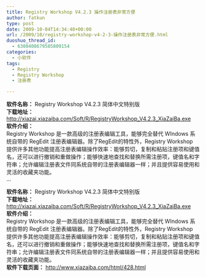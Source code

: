 ```yaml
---
title: Registry Workshop V4.2.3 操作注册表非常方便
author: fatkun
type: post
date: 2009-10-04T14:34:40+00:00
url: /2009/10/registry-workshop-v4-2-3-操作注册表非常方便.html
duoshuo_thread_id:
  - 6300408679585809154
categories:
  - 小软件
tags:
  - Registry
  - Registry Workshop
  - 注册表

---
```

**软件名称：** Registry Workshop V4.2.3 简体中文特别版  
**下载地址：**<a href="http://xiazai.xiazaiba.com/Soft/R/RegistryWorkshop_V4.2.3_XiaZaiBa.exe" target="_blank">http://xiazai.xiazaiba.com/Soft/R/RegistryWorkshop_V4.2.3_XiaZaiBa.exe</a>  
**软件介绍：**  
Registry Workshop 是一款高级的注册表编辑工具，能够完全替代 WIndows 系统自带的 RegEdit 注册表编辑器。除了RegEdit的特性外，Registry Workshop 提供许多其他功能提高注册表编辑操作效率：能够剪切，复制和粘贴注册项和键值名，还可以进行撤销和重做操作；能够快速地查找和替换所需注册项，键值名和字符串；允许编辑注册表文件同系统自带的注册表编辑器一样；并且提供容易使用和灵活的收藏夹功能。  
&#8230;
<!--more-->

  
**软件名称：** Registry Workshop V4.2.3 简体中文特别版  
**下载地址：**<a href="http://xiazai.xiazaiba.com/Soft/R/RegistryWorkshop_V4.2.3_XiaZaiBa.exe" target="_blank">http://xiazai.xiazaiba.com/Soft/R/RegistryWorkshop_V4.2.3_XiaZaiBa.exe</a>  
**软件介绍：**  
Registry Workshop 是一款高级的注册表编辑工具，能够完全替代 WIndows 系统自带的 RegEdit 注册表编辑器。除了RegEdit的特性外，Registry Workshop 提供许多其他功能提高注册表编辑操作效率：能够剪切，复制和粘贴注册项和键值名，还可以进行撤销和重做操作；能够快速地查找和替换所需注册项，键值名和字符串；允许编辑注册表文件同系统自带的注册表编辑器一样；并且提供容易使用和灵活的收藏夹功能。  
<img onload="ResizeImage(this,620)" src="http://fatkun.com/upload/2009/10/200910040635477432.jpg" alt="" title="" />  
**软件下载页面：** <a href="http://www.xiazaiba.com/html/428.html" target="_blank">http://www.xiazaiba.com/html/428.html</a>